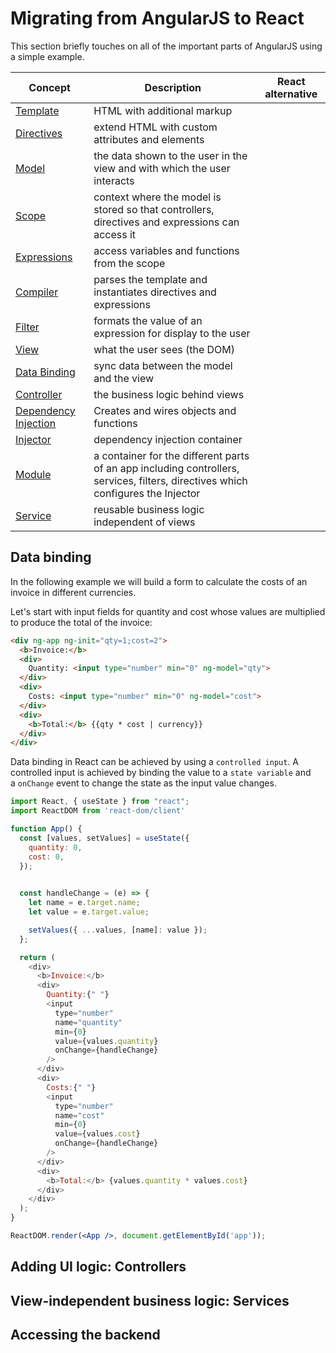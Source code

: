 # Migrating from AngularJS to React

This section briefly touches on all of the important parts of AngularJS using a simple example. 

| Concept               | Description                                                                                                                     | React alternative  |
| --------------------- | ------------------------------------------------------------------------------------------------------------------------------- | -----------------  |
| [Template](https://docs.angularjs.org/guide/concepts#template)            | HTML with additional markup                                                                                                      |                   | 
| [Directives](https://docs.angularjs.org/guide/concepts#directive)          | extend HTML with custom attributes and elements                                                                                  |                   | 
| [Model](https://docs.angularjs.org/guide/concepts#model)               | the data shown to the user in the view and with which the user interacts                                                         |                   | 
| [Scope](https://docs.angularjs.org/guide/concepts#scope)               | context where the model is stored so that controllers, directives and expressions can access it                                  |                   | 
| [Expressions](https://docs.angularjs.org/guide/concepts#expression)         | access variables and functions from the scope                                                                                    |                   | 
| [Compiler](https://docs.angularjs.org/guide/concepts#compiler)            | parses the template and instantiates directives and expressions                                                                  |                   | 
| [Filter](https://docs.angularjs.org/guide/concepts#filter)              | formats the value of an expression for display to the user                                                                       |                   | 
| [View](https://docs.angularjs.org/guide/concepts#view)                | what the user sees (the DOM)                                                                                                     |                   | 
| [Data Binding](https://docs.angularjs.org/guide/concepts#databinding)        | sync data between the model and the view                                                                                         |                   | 
| [Controller](https://docs.angularjs.org/guide/concepts#controller)          | the business logic behind views                                                                                                  |                   | 
| [Dependency Injection](https://docs.angularjs.org/guide/concepts#di)| Creates and wires objects and functions                                                                                          |                   | 
| [Injector](https://docs.angularjs.org/guide/concepts#injector)            | dependency injection container                                                                                                   |                   | 
| [Module](https://docs.angularjs.org/guide/concepts#module)              | a container for the different parts of an app including controllers, services, filters, directives which configures the Injector |                   | 
| [Service](https://docs.angularjs.org/guide/concepts#service)             | reusable business logic independent of views                                                                                     |                   | 


## Data binding

In the following example we will build a form to calculate the costs of an invoice in different currencies.

Let's start with input fields for quantity and cost whose values are multiplied to produce the total of the invoice:

```html
<div ng-app ng-init="qty=1;cost=2">
  <b>Invoice:</b>
  <div>
    Quantity: <input type="number" min="0" ng-model="qty">
  </div>
  <div>
    Costs: <input type="number" min="0" ng-model="cost">
  </div>
  <div>
    <b>Total:</b> {{qty * cost | currency}}
  </div>
</div>
```

Data binding in React can be achieved by using a `controlled input`. A controlled input is achieved by binding the value to a `state variable` and a `onChange` event to change the state as the input value changes.

```jsx
import React, { useState } from "react";
import ReactDOM from 'react-dom/client'

function App() {
  const [values, setValues] = useState({
    quantity: 0,
    cost: 0,
  });
  

  const handleChange = (e) => {
    let name = e.target.name;
    let value = e.target.value;

    setValues({ ...values, [name]: value });
  };

  return (
    <div>
      <b>Invoice:</b>
      <div>
        Quantity:{" "}
        <input
          type="number"
          name="quantity"
          min={0}
          value={values.quantity}
          onChange={handleChange}
        />
      </div>
      <div>
        Costs:{" "}
        <input
          type="number"
          name="cost"
          min={0}
          value={values.cost}
          onChange={handleChange}
        />
      </div>
      <div>
        <b>Total:</b> {values.quantity * values.cost}
      </div>
    </div>
  );
}

ReactDOM.render(<App />, document.getElementById('app'));
```

## Adding UI logic: Controllers


## View-independent business logic: Services



## Accessing the backend


